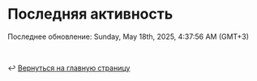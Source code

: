 # Последняя активность

<!--RECENT_ACTIVITY:start-->
<!--RECENT_ACTIVITY:end-->

<!--RECENT_ACTIVITY:last_update-->
Последнее обновление: Sunday, May 18th, 2025, 4:37:56 AM (GMT+3)
<!--RECENT_ACTIVITY:last_update_end-->

<br>

↩️ [Вернуться на главную страницу](locale/ru/README.md)
